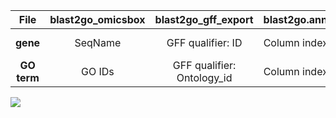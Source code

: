 | File | blast2go_omicsbox | blast2go_gff_export | blast2go.annot |  eggnog_go_slim | eggnog | iprscan |
| :---: | :---: | :---: | :---: | :---: | :---: | :---: |
| **gene** | SeqName | GFF qualifier: ID | Column index 1 | Query ID | Query ID | query |
| **GO term** | GO IDs | GFF qualifier: Ontology_id | Column index 2 | GOs | GOs | GOs |




<img src="https://docs.google.com/drawings/d/1xBou5oDCogTMyGPRkygumIrgs8nRcW-_ijmAyqmiqkk/export/png"/>
